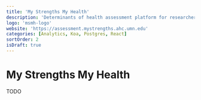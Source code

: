 ```yaml
---
title: 'My Strengths My Health'
description: 'Determinants of health assessment platform for researchers.'
logo: 'msmh-logo'
website: 'https://assessment.mystrengths.ahc.umn.edu'
categories: [Analytics, Koa, Postgres, React]
sortOrder: 2
isDraft: true
---
```


# My Strengths My Health

TODO
